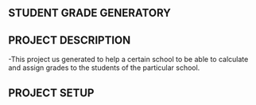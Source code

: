 ## STUDENT GRADE GENERATORY

## PROJECT DESCRIPTION

-This project us generated to help a certain school to be able to calculate and assign grades to the students of the particular school.

## PROJECT SETUP
